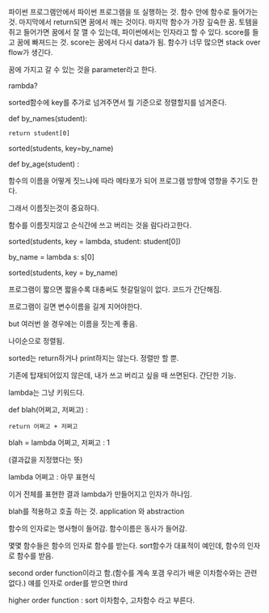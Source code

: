 파이썬 프로그램안에서 파이썬 프로그램을 또 실행하는 것. 함수 안에 함수로 들어가는 것. 마지막에서 return되면 꿈에서 깨는 것이다. 마지막 함수가 가장 깊숙한 꿈. 토템을 쥐고 들어가면 꿈에서 잘 깰 수 있는데, 파이썬에서는 인자라고 할 수 있다. score를 들고 꿈에 빠져드는 것. score는 꿈에서 다시 data가 됨. 함수가 너무 많으면 stack over flow가 생긴다. 

꿈에 가지고 갈 수 있는 것을 parameter라고 한다. 

rambda?

sorted함수에 key를 추가로 넘겨주면서 뭘 기준으로 정렬할지를 넘겨준다. 

def by_names(student):

    return student[0]

sorted(students, key=by_name)

def by_age(student) :

함수의 이름을 어떻게 짓느냐에 따라 메타포가 되어 프로그램 방향에 영향을 주기도 한다.

그래서 이름짓는것이 중요하다. 

함수를 이름짓지않고 순식간에 쓰고 버리는 것을 람다라고한다.

sorted(students, key = lambda, student: student[0])

by_name = lambda s: s[0]

sorted(students, key = by_name)

프로그램이 짧으면 짧을수록 대충써도 헛갈릴일이 없다. 코드가 간단해짐.  

프로그램이 길면 변수이름을 길게 지어야한다. 

but 여러번 쓸 경우에는 이름을 짓는게 좋음. 

나이순으로 정렬됨.

sorted는 return하거나 print하지는 않는다. 정렬만 할 뿐. 

기존에 탑재되어있지 않은데, 내가 쓰고 버리고 싶을 때 쓰면된다. 간단한 기능. 

lambda는 그냥 키워드다. 

def blah(어쩌고, 저쩌고) :

    return 어쩌고 + 저쩌고

blah = lambda 어쩌고, 저쩌고 : 1

(결과값을 지정했다는 뜻)

lambda 어쩌고 : 아무 표현식

이거 전체를 표현한 결과 lambda가 만들어지고 인자가 하나임. 

blah를 적용하고 호출 하는 것. application 와 abstraction 

함수의 인자로는 명사형이 들어감. 함수이름은 동사가 들어감. 

몇몇 함수들은 함수의 인자로 함수를 받는다. sort함수가 대표적이 예인데, 함수의 인자로 함수를 받음. 

second order function이라고 함.(함수를 계속 포갬 우리가 배운 이차함수와는 관련없다.) 얘를 인자로 order를 받으면 third 

higher order function : sort 이차함수, 고차함수 라고 부른다. 
